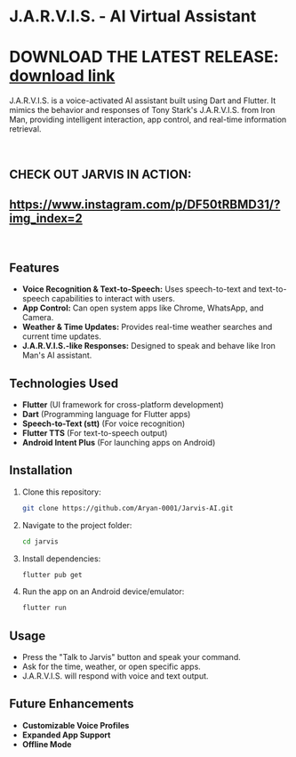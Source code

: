 # J.A.R.V.I.S. - AI Virtual Assistant

# DOWNLOAD THE LATEST RELEASE: [download link](https://github.com/Aryan-0001/Jarvis-AI/releases/download/jarvis_v1.3.0/app-release.apk)

J.A.R.V.I.S. is a voice-activated AI assistant built using Dart and Flutter. It mimics the behavior and responses of Tony Stark's J.A.R.V.I.S. from Iron Man, providing intelligent interaction, app control, and real-time information retrieval.

<br>

## CHECK OUT JARVIS IN ACTION: 
## https://www.instagram.com/p/DF50tRBMD31/?img_index=2
<br>

## Features

- **Voice Recognition & Text-to-Speech:** Uses speech-to-text and text-to-speech capabilities to interact with users.
- **App Control:** Can open system apps like Chrome, WhatsApp, and Camera.
- **Weather & Time Updates:** Provides real-time weather searches and current time updates.
- **J.A.R.V.I.S.-like Responses:** Designed to speak and behave like Iron Man's AI assistant.

## Technologies Used

- **Flutter** (UI framework for cross-platform development)
- **Dart** (Programming language for Flutter apps)
- **Speech-to-Text (stt)** (For voice recognition)
- **Flutter TTS** (For text-to-speech output)
- **Android Intent Plus** (For launching apps on Android)

## Installation

1. Clone this repository:
   ```sh
   git clone https://github.com/Aryan-0001/Jarvis-AI.git
   ```
2. Navigate to the project folder:
   ```sh
   cd jarvis
   ```
3. Install dependencies:
   ```sh
   flutter pub get
   ```
4. Run the app on an Android device/emulator:
   ```sh
   flutter run
   ```

## Usage

- Press the "Talk to Jarvis" button and speak your command.
- Ask for the time, weather, or open specific apps.
- J.A.R.V.I.S. will respond with voice and text output.

## Future Enhancements

- **Customizable Voice Profiles**
- **Expanded App Support**
- **Offline Mode**

##

